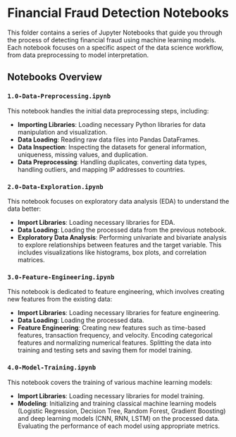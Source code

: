 # Financial Fraud Detection Notebooks

This folder contains a series of Jupyter Notebooks that guide you through the process of detecting financial fraud using machine learning models. Each notebook focuses on a specific aspect of the data science workflow, from data preprocessing to model interpretation.

## Notebooks Overview

### `1.0-Data-Preprocessing.ipynb`

This notebook handles the initial data preprocessing steps, including:
- **Importing Libraries**: Loading necessary Python libraries for data manipulation and visualization.
- **Data Loading**: Reading raw data files into Pandas DataFrames.
- **Data Inspection**: Inspecting the datasets for general information, uniqueness, missing values, and duplication.
- **Data Preprocessing**: Handling duplicates, converting data types, handling outliers, and mapping IP addresses to countries.

### `2.0-Data-Exploration.ipynb`

This notebook focuses on exploratory data analysis (EDA) to understand the data better:
- **Import Libraries**: Loading necessary libraries for EDA.
- **Data Loading**: Loading the processed data from the previous notebook.
- **Exploratory Data Analysis**: Performing univariate and bivariate analysis to explore relationships between features and the target variable. This includes visualizations like histograms, box plots, and correlation matrices.

### `3.0-Feature-Engineering.ipynb`

This notebook is dedicated to feature engineering, which involves creating new features from the existing data:
- **Import Libraries**: Loading necessary libraries for feature engineering.
- **Data Loading**: Loading the processed data.
- **Feature Engineering**: Creating new features such as time-based features, transaction frequency, and velocity. Encoding categorical features and normalizing numerical features. Splitting the data into training and testing sets and saving them for model training.

### `4.0-Model-Training.ipynb`

This notebook covers the training of various machine learning models:
- **Import Libraries**: Loading necessary libraries for model training.
- **Modeling**: Initializing and training classical machine learning models (Logistic Regression, Decision Tree, Random Forest, Gradient Boosting) and deep learning models (CNN, RNN, LSTM) on the processed data. Evaluating the performance of each model using appropriate metrics.